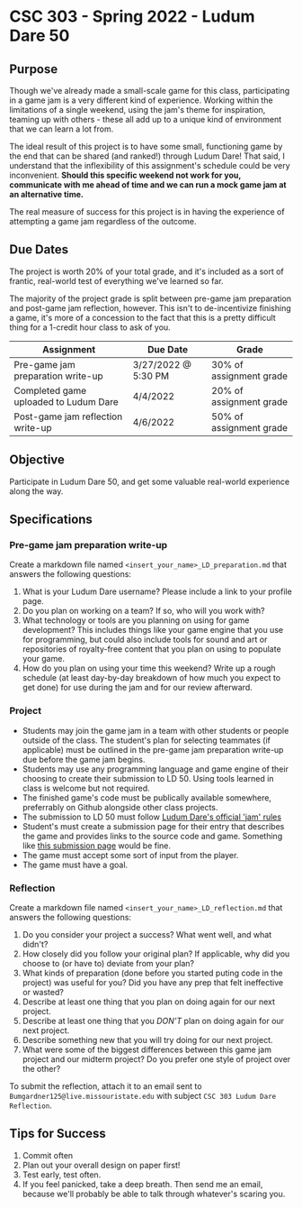 # CSC 303 - Spring 2022 - Ludum Dare 50

## Purpose
Though we've already made a small-scale game for this class, participating in a game jam is a very
different kind of experience. Working within the limitations of a single weekend, using the jam's 
theme for inspiration, teaming up with others - these all add up to a unique kind of environment
that we can learn a lot from.

The ideal result of this project is to have some small, functioning game by the end that can be 
shared (and ranked!) through Ludum Dare! That said, I understand that the inflexibility of this 
assignment's schedule could be very inconvenient. **Should this specific weekend not work for you,**
**communicate with me ahead of time and we can run a mock game jam at an alternative time.**

The real measure of success for this project is in having the experience of attempting a game jam 
regardless of the outcome.

## Due Dates
The project is worth 20% of your total grade, and it's included as a sort of frantic, real-world
test of everything we've learned so far. 

The majority of the project grade is split between pre-game jam preparation and post-game jam 
reflection, however. This isn't to de-incentivize finishing a game, it's more of a concession to 
the fact that this is a pretty difficult thing for a 1-credit hour class to ask of you.

Assignment                            | Due Date            | Grade
------------------------------------- | ------------------- | ----------------------
Pre-game jam preparation write-up     | 3/27/2022 @ 5:30 PM | 30% of assignment grade
Completed game uploaded to Ludum Dare | 4/4/2022            | 20% of assignment grade
Post-game jam reflection write-up     | 4/6/2022            | 50% of assignment grade

## Objective
Participate in Ludum Dare 50, and get some valuable real-world experience along the way.

## Specifications
### Pre-game jam preparation write-up
Create a markdown file named `<insert_your_name>_LD_preparation.md` that answers the following 
questions:
 1. What is your Ludum Dare username? Please include a link to your profile page.
 2. Do you plan on working on a team? If so, who will you work with?
 3. What technology or tools are you planning on using for game development? This includes things
    like your game engine that you use for programming, but could also include tools for sound and
    art or repositories of royalty-free content that you plan on using to populate your game.
 4. How do you plan on using your time this weekend? Write up a rough schedule (at least day-by-day
    breakdown of how much you expect to get done) for use during the jam and for our review 
    afterward.

### Project
 * Students may join the game jam in a team with other students or people outside of the class.
   The student's plan for selecting teammates (if applicable) must be outlined in the pre-game jam
   preparation write-up due before the game jam begins.
 * Students may use any programming language and game engine of their choosing to create their 
   submission to LD 50. Using tools learned in class is welcome but not required.
 * The finished game's code must be publically available somewhere, preferrably on Github alongside
   other class projects.
 * The submission to LD 50 must follow 
   [Ludum Dare's official 'jam' rules](https://ldjam.com/events/ludum-dare/rules)
 * Student's must create a submission page for their entry that describes the game and provides
   links to the source code and game. Something like 
   [this submission page](https://ldjam.com/events/ludum-dare/49/tug-of-warriors-local-2-player) 
   would be fine.
 * The game must accept some sort of input from the player.
 * The game must have a goal.

### Reflection
Create a markdown file named `<insert_your_name>_LD_reflection.md` that answers the following 
questions:
 1. Do you consider your project a success? What went well, and what didn't?
 2. How closely did you follow your original plan? If applicable, why did you choose to 
   (or have to) deviate from your plan?
 3. What kinds of preparation (done before you started puting code in the project) was useful for 
   you? Did you have any prep that felt ineffective or wasted?
 4. Describe at least one thing that you plan on doing again for our next project.
 5. Describe at least one thing that you *DON'T* plan on doing again for our next project.
 6. Describe something new that you will try doing for our next project.
 7. What were some of the biggest differences between this game jam project and our midterm project?
    Do you prefer one style of project over the other?

To submit the reflection, attach it to an email sent 
to `Bumgardner125@live.missouristate.edu` with subject `CSC 303 Ludum Dare Reflection`.

## Tips for Success
 1. Commit often
 2. Plan out your overall design on paper first!
 3. Test early, test often.
 4. If you feel panicked, take a deep breath. Then send me an email, because we'll probably be able to talk through whatever's scaring you.
